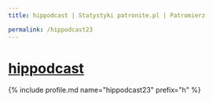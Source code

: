 ```yaml
---
title: hippodcast | Statystyki patronite.pl | Patromierz

permalink: /hippodcast23
---
```


# [hippodcast](https://patronite.pl/hippodcast23)

{% include profile.md name="hippodcast23" prefix="h" %}
